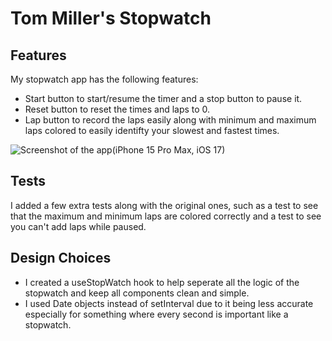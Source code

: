 # Tom Miller's Stopwatch

## Features

My stopwatch app has the following features:
- Start button to start/resume the timer and a stop button to pause it.
- Reset button to reset the times and laps to 0.
- Lap button to record the laps easily along with minimum and maximum laps colored to easily identifty your slowest and fastest times.

![Screenshot of the app(iPhone 15 Pro Max, iOS 17)](https://github.com/HamsterStack/eng-intern-assessment-react-native/assets/108938294/dbc6357c-4b48-47e3-80eb-c77e4aa07c61)


## Tests

I added a few extra tests along with the original ones, such as a test to see that the maximum and minimum laps are colored correctly
and a test to see you can't add laps while paused.

## Design Choices

- I created a useStopWatch hook to help seperate all the logic of the stopwatch and keep all components clean and simple.
- I used Date objects instead of setInterval due to it being less accurate especially for something where every second is important like a stopwatch.
